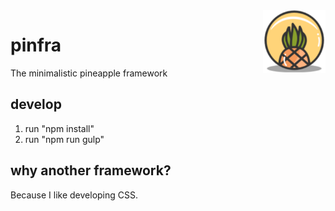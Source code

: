 <img align="right" width="100" height="100" src="/favicons/ms-icon-144x144.png" alt="pineapple-Logo" />

# pinfra
The minimalistic pineapple framework

## develop
1. run "npm install"
2. run "npm run gulp"

## why another framework?
Because I like developing CSS.
